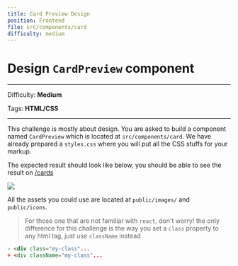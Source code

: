 ```yaml
---
title: Card Preview Design
position: Frontend
file: src/components/card
difficulty: medium
---
```


# Design `CardPreview` component

---

Difficulty: **Medium**

Tags: **HTML/CSS**

---


This challenge is mostly about design. You are asked to build a component named `CardPreview` which is located at `src/components/card`. We have already prepared a `styles.css` where you will put all the CSS stuffs for your markup.

The expected result should look like below, you should be able to see the result on [/cards](/cards)

![](/images/card.png)

All the assets you could use are located at `public/images/` and `public/icons`.

> For those one that are not familiar with `react`, don't worry! the only difference for this challenge is the way you set a `class` property to any html tag, just use `className` instead
> 
```html
- <div class="my-class"...
+ <div className="my-class"...
```
